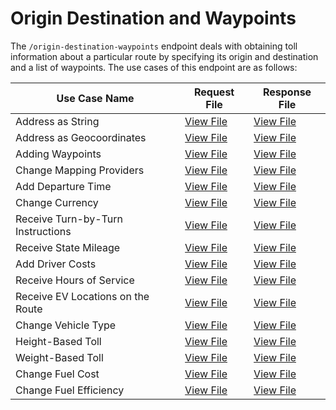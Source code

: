 # Origin Destination and Waypoints

The `/origin-destination-waypoints` endpoint deals with obtaining toll information about a particular route by specifying its origin and destination and a list of waypoints. The use cases of this endpoint are as follows:

| Use Case Name | Request File | Response File |
|---------------|--------------|---------------|
| Address as String | [View File](01-address-as-string.json) | [View File](../../responses/origin-destination-waypoints/01-address-as-string.json) |
| Address as Geocoordinates | [View File](02-address-as-geocoordinates.json) | [View File](../../responses/origin-destination-waypoints/02-address-as-geocoordinates.json) |
| Adding Waypoints | [View File](03-adding-waypoints.json) | [View File](../../responses/origin-destination-waypoints/03-adding-waypoints.json) |
| Change Mapping Providers | [View File](04-change-mapping-providers.json) | [View File](../../responses/origin-destination-waypoints/04-change-mapping-providers.json) |
| Add Departure Time | [View File](05-add-departure-time.json) | [View File](../../responses/origin-destination-waypoints/05-add-departure-time.json) |
| Change Currency | [View File](06-change-currency.json) | [View File](../../responses/origin-destination-waypoints/06-change-currency.json) |
| Receive Turn-by-Turn Instructions | [View File](09-receive-turn-by-turn-instructions.json) | [View File](../../responses/origin-destination-waypoints/09-receive-turn-by-turn-instructions.json) |
| Receive State Mileage | [View File](10-receive-state-mileage.json) | [View File](../../responses/origin-destination-waypoints/10-receive-state-mileage.json) |
| Add Driver Costs | [View File](11-add-driver-costs.json) | [View File](../../responses/origin-destination-waypoints/11-add-driver-costs.json) |
| Receive Hours of Service | [View File](12-receive-hours-of-service.json) | [View File](../../responses/origin-destination-waypoints/12-receive-hours-of-service.json) |
| Receive EV Locations on the Route | [View File](13-receive-ev-locations-on-the-route.json) | [View File](../../responses/origin-destination-waypoints/13-receive-ev-locations-on-the-route.json) |
| Change Vehicle Type | [View File](7a-change-vehicle-type.json) | [View File](../../responses/origin-destination-waypoints/7a-change-vehicle-type.json) |
| Height-Based Toll | [View File](7b-height-based-toll.json) | [View File](../../responses/origin-destination-waypoints/7b-height-based-toll.json) |
| Weight-Based Toll | [View File](7c-weight-based-toll.json) | [View File](../../responses/origin-destination-waypoints/7c-weight-based-toll.json) |
| Change Fuel Cost | [View File](8a-change-fuel-cost.json) | [View File](../../responses/origin-destination-waypoints/8a-change-fuel-cost.json) |
| Change Fuel Efficiency | [View File](8b-change-fuel-efficiency.json) | [View File](../../responses/origin-destination-waypoints/8b-change-fuel-efficiency.json) |
